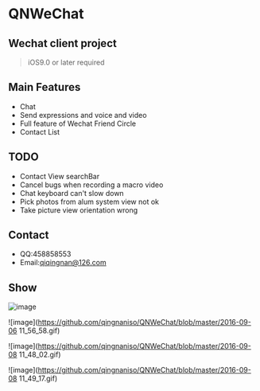 # QNWeChat
## Wechat client project 
> iOS9.0 or later required

## Main Features

* Chat
* Send expressions and voice and video
* Full feature of Wechat Friend Circle 
* Contact List 

## TODO

* Contact View searchBar
* Cancel bugs when recording a macro video
* Chat keyboard can't slow down
* Pick photos from alum system view not ok
* Take picture view orientation wrong

## Contact
* QQ:458858553
* Email:qiqingnan@126.com

## Show

![image](https://github.com/qingnaniso/QNWeChat/blob/master/weixin0.gif)

![image](https://github.com/qingnaniso/QNWeChat/blob/master/2016-09-06 11_56_58.gif)

![image](https://github.com/qingnaniso/QNWeChat/blob/master/2016-09-08 11_48_02.gif)

![image](https://github.com/qingnaniso/QNWeChat/blob/master/2016-09-08 11_49_17.gif)
